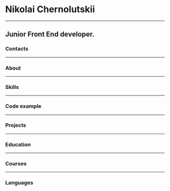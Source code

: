 # Nikolai Chernolutskii
---
## Junior Front End developer.

### Contacts

---
### About

---
### Skills

---
### Code example

---
### Projects

---
### Education

---
### Courses

---
### Languages